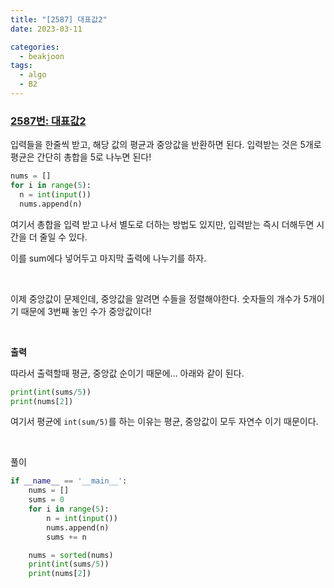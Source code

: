 ```yaml
---
title: "[2587] 대표값2"
date: 2023-03-11

categories:
  - beakjoon
tags:
  - algo
  - B2
---
```


### [2587번: 대표값2](https://www.acmicpc.net/problem/2587)

입력들을 한줄씩 받고, 해당 값의 평균과 중앙값을 반환하면 된다.
입력받는 것은 5개로 평균은 간단히 총합을 5로 나누면 된다!

```python
nums = []
for i in range(5):
  n = int(input())
  nums.append(n)
```

여기서 총합을 입력 받고 나서 별도로 더하는 방법도 있지만, 
입력받는 즉시 더해두면 시간을 더 줄일 수 있다.

이를 sum에다 넣어두고 마지막 출력에 나누기를 하자.

<br>

이제 중앙값이 문제인데, 중앙값을 알려면 수들을 정렬해야한다.
숫자들의 개수가 5개이기 때문에 3번째 놓인 수가 중앙값이다!

<br>

**출력**

따라서 출력할때 평균, 중앙값 순이기 때문에... 아래와 같이 된다.
```python
print(int(sums/5))
print(nums[2])
```
여기서 평균에 `int(sum/5)`를 하는 이유는 평균, 중앙값이 모두 자연수 이기 
때문이다. 



<br>
  
풀이
    
```python
if __name__ == '__main__':
    nums = []
    sums = 0
    for i in range(5):
        n = int(input())
        nums.append(n)
        sums += n

    nums = sorted(nums)
    print(int(sums/5))
    print(nums[2])
```
